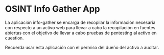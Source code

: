 # OSINT Info Gather App

La aplicación info-gather se encarga de recopilar la información necesaria con respecto a un activo web para llevar a cabo la recopilación en fuentes abiertas con el objetivo de llevar a cabo pruebas de pentesting al activo en cuestion.

Recuerda usar esta aplicación con el permiso del dueño del activo a auditar.
